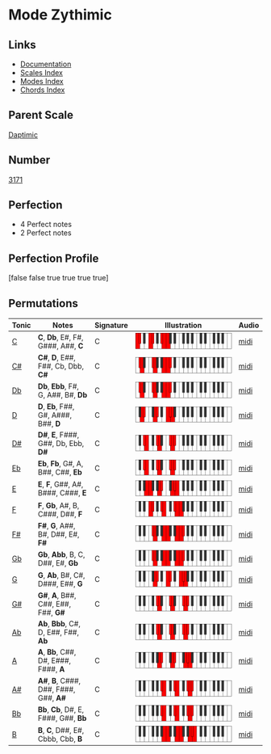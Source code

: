 # Mode Zythimic

## Links

- [Documentation](index.md)
- [Scales Index](Scales.md)
- [Modes Index](Modes.md)
- [Chords Index](Chords.md)

## Parent Scale

[Daptimic](ScaleDaptimic.md)

## Number

[3171](https://ianring.com/musictheory/scales/3171)

## Perfection

- 4 Perfect notes
- 2 Perfect notes

## Perfection Profile

[false false true true true true]

## Permutations

| Tonic | Notes | Signature | Illustration | Audio |
|-------|-------|-----------|--------------|-------|
| [C](ModeCNaturalZythimic.md) | **C**, **Db**, E#, F#, G###, A##, **C** | C | ![CNaturalZythimic](ModeCNaturalZythimic.png) | [midi](https://github.com/edipermadi/music/blob/main/docs/ModeCNaturalZythimic.mid?raw=true) |
| [C#](ModeCSharpZythimic.md) | **C#**, **D**, E##, F##, Cb, Dbb, **C#** | C | ![CSharpZythimic](ModeCSharpZythimic.png) | [midi](https://github.com/edipermadi/music/blob/main/docs/ModeCSharpZythimic.mid?raw=true) |
| [Db](ModeDFlatZythimic.md) | **Db**, **Ebb**, F#, G, A##, B#, **Db** | C | ![DFlatZythimic](ModeDFlatZythimic.png) | [midi](https://github.com/edipermadi/music/blob/main/docs/ModeDFlatZythimic.mid?raw=true) |
| [D](ModeDNaturalZythimic.md) | **D**, **Eb**, F##, G#, A###, B##, **D** | C | ![DNaturalZythimic](ModeDNaturalZythimic.png) | [midi](https://github.com/edipermadi/music/blob/main/docs/ModeDNaturalZythimic.mid?raw=true) |
| [D#](ModeDSharpZythimic.md) | **D#**, **E**, F###, G##, Db, Ebb, **D#** | C | ![DSharpZythimic](ModeDSharpZythimic.png) | [midi](https://github.com/edipermadi/music/blob/main/docs/ModeDSharpZythimic.mid?raw=true) |
| [Eb](ModeEFlatZythimic.md) | **Eb**, **Fb**, G#, A, B##, C##, **Eb** | C | ![EFlatZythimic](ModeEFlatZythimic.png) | [midi](https://github.com/edipermadi/music/blob/main/docs/ModeEFlatZythimic.mid?raw=true) |
| [E](ModeENaturalZythimic.md) | **E**, **F**, G##, A#, B###, C###, **E** | C | ![ENaturalZythimic](ModeENaturalZythimic.png) | [midi](https://github.com/edipermadi/music/blob/main/docs/ModeENaturalZythimic.mid?raw=true) |
| [F](ModeFNaturalZythimic.md) | **F**, **Gb**, A#, B, C###, D##, **F** | C | ![FNaturalZythimic](ModeFNaturalZythimic.png) | [midi](https://github.com/edipermadi/music/blob/main/docs/ModeFNaturalZythimic.mid?raw=true) |
| [F#](ModeFSharpZythimic.md) | **F#**, **G**, A##, B#, D##, E#, **F#** | C | ![FSharpZythimic](ModeFSharpZythimic.png) | [midi](https://github.com/edipermadi/music/blob/main/docs/ModeFSharpZythimic.mid?raw=true) |
| [Gb](ModeGFlatZythimic.md) | **Gb**, **Abb**, B, C, D##, E#, **Gb** | C | ![GFlatZythimic](ModeGFlatZythimic.png) | [midi](https://github.com/edipermadi/music/blob/main/docs/ModeGFlatZythimic.mid?raw=true) |
| [G](ModeGNaturalZythimic.md) | **G**, **Ab**, B#, C#, D###, E##, **G** | C | ![GNaturalZythimic](ModeGNaturalZythimic.png) | [midi](https://github.com/edipermadi/music/blob/main/docs/ModeGNaturalZythimic.mid?raw=true) |
| [G#](ModeGSharpZythimic.md) | **G#**, **A**, B##, C##, E##, F##, **G#** | C | ![GSharpZythimic](ModeGSharpZythimic.png) | [midi](https://github.com/edipermadi/music/blob/main/docs/ModeGSharpZythimic.mid?raw=true) |
| [Ab](ModeAFlatZythimic.md) | **Ab**, **Bbb**, C#, D, E##, F##, **Ab** | C | ![AFlatZythimic](ModeAFlatZythimic.png) | [midi](https://github.com/edipermadi/music/blob/main/docs/ModeAFlatZythimic.mid?raw=true) |
| [A](ModeANaturalZythimic.md) | **A**, **Bb**, C##, D#, E###, F###, **A** | C | ![ANaturalZythimic](ModeANaturalZythimic.png) | [midi](https://github.com/edipermadi/music/blob/main/docs/ModeANaturalZythimic.mid?raw=true) |
| [A#](ModeASharpZythimic.md) | **A#**, **B**, C###, D##, F###, G##, **A#** | C | ![ASharpZythimic](ModeASharpZythimic.png) | [midi](https://github.com/edipermadi/music/blob/main/docs/ModeASharpZythimic.mid?raw=true) |
| [Bb](ModeBFlatZythimic.md) | **Bb**, **Cb**, D#, E, F###, G##, **Bb** | C | ![BFlatZythimic](ModeBFlatZythimic.png) | [midi](https://github.com/edipermadi/music/blob/main/docs/ModeBFlatZythimic.mid?raw=true) |
| [B](ModeBNaturalZythimic.md) | **B**, **C**, D##, E#, Cbbb, Cbb, **B** | C | ![BNaturalZythimic](ModeBNaturalZythimic.png) | [midi](https://github.com/edipermadi/music/blob/main/docs/ModeBNaturalZythimic.mid?raw=true) |
